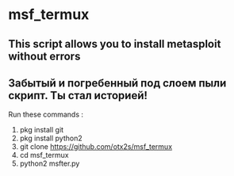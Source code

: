 # msf_termux
## This script allows you to install metasploit without errors
## Забытый и погребенный под слоем пыли скрипт. Ты стал историей!
Run these commands :

1. pkg install git
2. pkg install python2
3. git clone https://github.com/otx2s/msf_termux
4. cd msf_termux
5. python2 msfter.py
